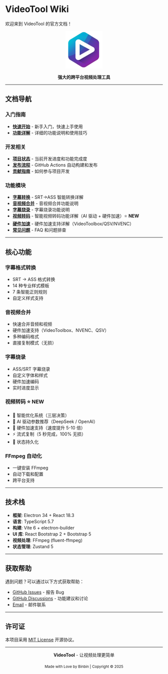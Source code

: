 # VideoTool Wiki

欢迎来到 VideoTool 的官方文档！

<div align="center">
  <img src="https://raw.githubusercontent.com/binbin1213/VideoTool/main/resources/icons/icon.png" alt="VideoTool" width="120"/>
  <p><strong>强大的跨平台视频处理工具</strong></p>
</div>

---

## 文档导航

### 入门指南
- **[快速开始](Quick-Start)** - 新手入门，快速上手使用
- **[功能详解](Feature-Guide)** - 详细的功能说明和使用技巧

### 开发相关
- **[项目状态](Project-Status)** - 当前开发进度和功能完成度
- **[发布流程](Release-Process)** - GitHub Actions 自动构建和发布
- **[贡献指南](Contributing)** - 如何参与项目开发

### 功能模块
- **[字幕转换](Subtitle-Conversion)** - SRT→ASS 智能转换详解
- **[音视频合并](Audio-Video-Merge)** - 音视频合并功能说明
- **[字幕烧录](Subtitle-Burn)** - 字幕烧录功能说明
- **[视频转码](Video-Transcode)** - 智能视频转码功能详解（AI 驱动 + 硬件加速）⭐ **NEW**
- **[硬件加速](Hardware-Acceleration)** - 硬件加速支持详解（VideoToolbox/QSV/NVENC）
- **[常见问题](FAQ)** - FAQ 和问题排查

---

## 核心功能

### 字幕格式转换
- SRT → ASS 格式转换
- 14 种专业样式模板
- 7 条智能正则规则
- 自定义样式支持

### 音视频合并
- 快速合并音频和视频
- 硬件加速支持（VideoToolbox、NVENC、QSV）
- 多种编码格式
- 直接复制模式（无损）

### 字幕烧录
- ASS/SRT 字幕烧录
- 自定义字体和样式
- 硬件加速编码
- 实时进度显示

### 视频转码 ⭐ **NEW**
- 🧠 智能优化系统（三层决策）
- 🤖 AI 驱动参数推荐（DeepSeek / OpenAI）
- 🚀 硬件加速支持（速度提升 5-10 倍）
- ⚡ 流式复制（5 秒完成，100% 无损）
- 💾 状态持久化

### FFmpeg 自动化
- 一键安装 FFmpeg
- 自动下载和配置
- 跨平台支持

---

## 技术栈

- **框架**: Electron 34 + React 18.3
- **语言**: TypeScript 5.7
- **构建**: Vite 6 + electron-builder
- **UI 库**: React Bootstrap 2 + Bootstrap 5
- **视频处理**: FFmpeg (fluent-ffmpeg)
- **状态管理**: Zustand 5

---

## 获取帮助

遇到问题？可以通过以下方式获取帮助：

- [GitHub Issues](https://github.com/binbin1213/VideoTool/issues) - 报告 Bug
- [GitHub Discussions](https://github.com/binbin1213/VideoTool/discussions) - 功能建议和讨论
- [Email](mailto:piaozhitian@gmail.com) - 邮件联系

---

## 许可证

本项目采用 [MIT License](https://github.com/binbin1213/VideoTool/blob/main/LICENSE) 开源协议。

---

<div align="center">
  <p><strong>VideoTool</strong> - 让视频处理更简单</p>
  <p><sub>Made with Love by Binbin | Copyright © 2025</sub></p>
</div>

